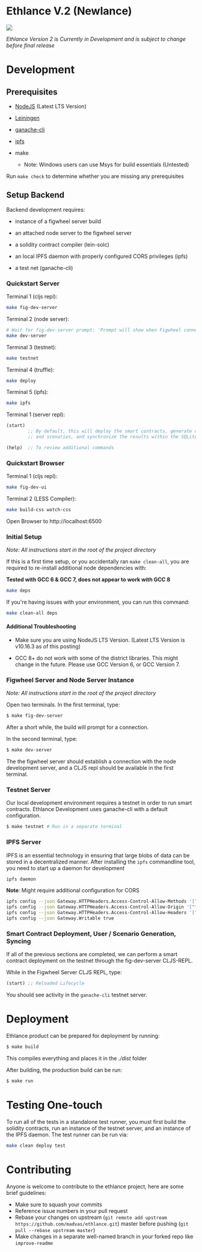 # Ethlance V.2 (Newlance)

![](https://travis-ci.org/district0x/ethlance.svg?branch=newlance)

*Ethlance Version 2 is Currently in Development and is subject to
change before final release*


# Development

## Prerequisites

* [NodeJS](https://nodejs.org) (Latest LTS Version)

* [Leiningen](https://leiningen.org/)

* [ganache-cli](https://github.com/trufflesuite/ganache-cli)

* [ipfs](https://docs.ipfs.io/introduction/install/)

* make
  * Note: Windows users can use Msys for build essentials
    (Untested)


Run `make check` to determine whether you are missing any prerequisites


## Setup Backend

Backend development requires:

* instance of a figwheel server build

* an attached node server to the figwheel server

* a solidity contract compiler (lein-solc)

* an local IPFS daemon with properly configured CORS privileges (ipfs)

* a test net (ganache-cli)

### Quickstart Server

Terminal 1 (cljs repl):

```bash
make fig-dev-server
```

Terminal 2 (node server):

```bash
# Wait for fig-dev-server prompt: 'Prompt will show when Figwheel connects to your application'
make dev-server
```

Terminal 3 (testnet):
```bash
make testnet
```

Terminal 4 (truffle):
```bash
make deploy
```

Terminal 5 (ipfs):
```bash
make ipfs
```

Terminal 1 (server repl):
```clojure
(start)
        ;; By default, this will deploy the smart contracts, generate users
        ;; and scenarios, and synchronize the results within the SQLite database.

(help)  ;; To review additional commands
```

### Quickstart Browser

Terminal 1 (cljs repl):

```bash
make fig-dev-ui
```

Terminal 2 (LESS Compiler):

```bash
make build-css watch-css
```

Open Browser to http://localhost:6500

### Initial Setup

*Note: All instructions start in the root of the project directory*

If this is a first time setup, or you accidentally ran `make
clean-all`, you are required to re-install additional node
dependencies with:

**Tested with GCC 6 & GCC 7, does not appear to work with GCC 8**

```bash
make deps
```

If you're having issues with your environment, you can run this command:

```bash
make clean-all deps
```

#### Additional Troubleshooting

- Make sure you are using NodeJS LTS Version. (Latest LTS Version is
  v10.16.3 as of this posting)

- GCC 8+ do not work with some of the district libraries. This might
  change in the future. Please use GCC Version 6, or GCC Version 7.

### Figwheel Server and Node Server Instance

*Note: All instructions start in the root of the project directory*

Open two terminals. In the first terminal, type:

```bash
$ make fig-dev-server
```

After a short while, the build will prompt for a connection.

In the second terminal, type:

```bash
$ make dev-server
```

The the figwheel server should establish a connection with the node
development server, and a CLJS repl should be available in the first
terminal.

### Testnet Server

Our local development environment requires a testnet in order to run
smart contracts. Ethlance Development uses ganache-cli with a default
configuration.

```bash
$ make testnet # Run in a separate terminal
```

### IPFS Server

IPFS is an essential technology in ensuring that large blobs of data
can be stored in a decentralized manner. After installing the `ipfs`
commandline tool, you need to start up a daemon for development

```bash
ipfs daemon
```

**Note**: Might require additional configuration for CORS

```bash
ipfs config --json Gateway.HTTPHeaders.Access-Control-Allow-Methods '["PUT", "GET", "POST", "OPTIONS"]'
ipfs config --json Gateway.HTTPHeaders.Access-Control-Allow-Origin '["*"]'
ipfs config --json Gateway.HTTPHeaders.Access-Control-Allow-Headers '["X-Requested-With"]'
ipfs config --json Gateway.Writable true
```

### Smart Contract Deployment, User / Scenario Generation, Syncing

If all of the previous sections are completed, we can perform a smart
contract deployment on the testnet through the fig-dev-server
CLJS-REPL.

While in the Figwheel Server CLJS REPL, type:

```clojure
(start) ;; Reloaded Lifecycle
```

You should see activity in the `ganache-cli` testnet server.

# Deployment

Ethlance product can be prepared for deployment by running:

```bash
$ make build
```

This compiles everything and places it in the *./dist* folder

After building, the production build can be run:

```bash
$ make run
```

# Testing One-touch

To run all of the tests in a standalone test runner, you must first
build the solidity contracts, run an instance of the testnet server,
and an instance of the IPFS daemon. The test runner can be run via:

```bash
make clean deploy test
```

# Contributing

Anyone is welcome to contribute to the ethlance project, here are some brief guidelines:

* Make sure to squash your commits
* Reference issue numbers in your pull request
* Rebase your changes on upstream (`git remote add upstream
  https://github.com/madvas/ethlance.git`) master before pushing  (`git pull --rebase upstream master`)
* Make changes in a separate well-named branch in your forked repo
  like `improve-readme`
